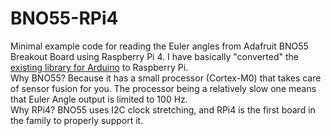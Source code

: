 # BNO55-RPi4
Minimal example code for reading the Euler angles from Adafruit BNO55 Breakout Board using Raspberry Pi 4.
I have basically "converted" the [existing library for Arduino](https://github.com/adafruit/Adafruit_BNO055) to Raspberry Pi.  
Why BNO55? Because it has a small processor (Cortex-M0) that takes care of sensor fusion for you. The processor being a relatively slow one 
means that Euler Angle output is limited to 100 Hz.  
Why RPi4? BNO55 uses I2C clock stretching, and RPi4 is the first board in the family to properly support it. 
